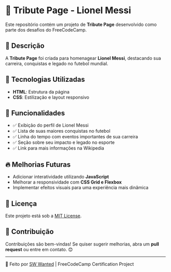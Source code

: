 # 📄 Tribute Page - Lionel Messi

Este repositório contém um projeto de **Tribute Page** desenvolvido como parte dos desafios do FreeCodeCamp.

## 📌 Descrição
A **Tribute Page** foi criada para homenagear **Lionel Messi**, destacando sua carreira, conquistas e legado no futebol mundial.

## 🔧 Tecnologias Utilizadas
- **HTML**: Estrutura da página
- **CSS**: Estilização e layout responsivo

## 🎯 Funcionalidades
- ✅ Exibição do perfil de Lionel Messi
- ✅ Lista de suas maiores conquistas no futebol
- ✅ Linha do tempo com eventos importantes de sua carreira
- ✅ Seção sobre seu impacto e legado no esporte
- ✅ Link para mais informações na Wikipedia

## 🔥 Melhorias Futuras
- Adicionar interatividade utilizando **JavaScript**
- Melhorar a responsividade com **CSS Grid e Flexbox**
- Implementar efeitos visuais para uma experiência mais dinâmica

## 📜 Licença
Este projeto está sob a [MIT License](LICENSE).

## 🤝 Contribuição
Contribuições são bem-vindas! Se quiser sugerir melhorias, abra um **pull request** ou entre em contato. 😊

---
📌 Feito por [SW Wanted](https://github.com/SW-WANTED) | FreeCodeCamp Certification Project